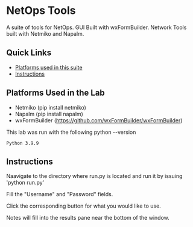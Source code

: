 NetOps Tools
=======

A suite of tools for NetOps. GUI Built with wxFormBuilder. Network Tools built with Netmiko and Napalm.

## Quick Links

- [Platforms used in this suite](https://github.com/ospfpacket/netops_tools/blob/main/README.md#platforms-used-in-the-lab)
- [Instructions](https://github.com/ospfpacket/netops_tools/blob/main/README.md#instructions)

## Platforms Used in the Lab

- Netmiko (pip install netmiko)
- Napalm (pip install napalm)
- wxFormBuilder (https://github.com/wxFormBuilder/wxFormBuilder)

This lab was run with the following python --version

```
Python 3.9.9
```

## Instructions
Naavigate to the directory where run.py is located and run it by issuing 'python run.py'

Fill the "Username" and "Password" fields.

Click the corresponding button for what you would like to use.

Notes will fill into the results pane near the bottom of the window.
